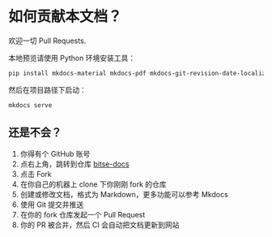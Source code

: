 # 如何贡献本文档？

欢迎一切 Pull Requests.

本地预览请使用 Python 环境安装工具：

```bash
pip install mkdocs-material mkdocs-pdf mkdocs-git-revision-date-localized-plugin
```

然后在项目路径下启动：

```bash
mkdocs serve
```

## 还是不会？

1. 你得有个 GitHub 账号
2. 点右上角，跳转到仓库 [bitse-docs](https://github.com/habaneraa/bitse-docs)
3. 点击 Fork
4. 在你自己的机器上 clone 下你刚刚 fork 的仓库
5. 创建或修改文档，格式为 Markdown，更多功能可以参考 Mkdocs
6. 使用 Git 提交并推送
7. 在你的 fork 仓库发起一个 Pull Request
8. 你的 PR 被合并，然后 CI 会自动把文档更新到网站
